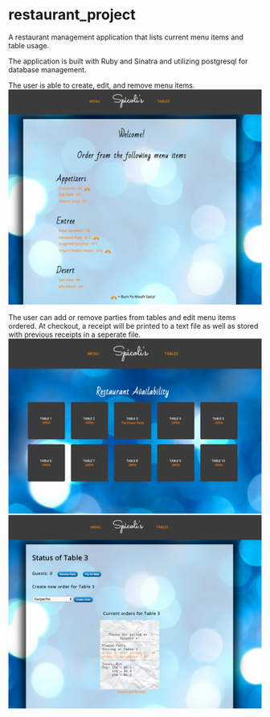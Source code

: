 restaurant_project
==================

A restaurant management application that lists current menu items and table usage.

The application is built with Ruby and Sinatra and utilizing postgresql for database management.

The user is able to create, edit, and remove menu items. 
![ScreenShot](https://github.com/grayyeargin/restaurant_project/blob/master/public/images/menu.png)


The user can add or remove parties from tables and edit menu items ordered. At checkout, a receipt will be printed to a text file as well as stored with previous receipts in a seperate file.
![ScreenShot](https://github.com/grayyeargin/restaurant_project/blob/master/public/images/tables.png)
![ScreenShot](https://github.com/grayyeargin/restaurant_project/blob/master/public/images/party.png)